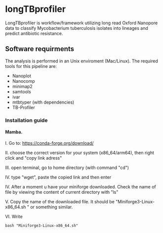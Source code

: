 # longTBprofiler

LongTBprofiler is workflow/framework utilizing long read Oxford Nanopore data to classify Mycobacterium tuberculosis isolates into lineages and predict antibiotic resistance. 

## Software requirments 

The analysis is performed in an Unix enviroment (Mac/Linux). The required tools for this pipeline are:
- Nanoplot
- Nanocomp
- minimap2
- samtools
- ivar
- mtbtyper (with dependencies) 
- TB-Profiler


### Installation guide

#### Mamba.

I. Go to: https://conda-forge.org/download/

II. choose the correct version for your system (x86_64/arm64), then right click and "copy link adress"

III. open terminal, go to home directory (with command "cd")

IV. type "wget", paste the copied link and then enter

IV. After a moment u have your miniforge downloaded. Check the name of file by viewing the content of current directory with "ls"

V. Copy the name of the downloaded file. It should be "Miniforge3-Linux-x86_64.sh " or something similar.

VI. Write

  ```
  bash "Miniforge3-Linux-x86_64.sh"

  ```





